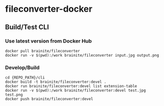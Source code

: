 # fileconverter-docker

## Build/Test CLI

### Use latest version from Docker Hub

```
docker pull brainite/fileconverter
docker run -v $(pwd):/work brainite/fileconverter input.jpg output.png
```

### Develop/Build

```
cd {REPO_PATH}/cli
docker build -t brainite/fileconverter:devel .
docker run brainite/fileconverter:devel list extension-table
docker run -v $(pwd):/work brainite/fileconverter:devel test.jpg test.png
docker push brainite/fileconverter:devel
```